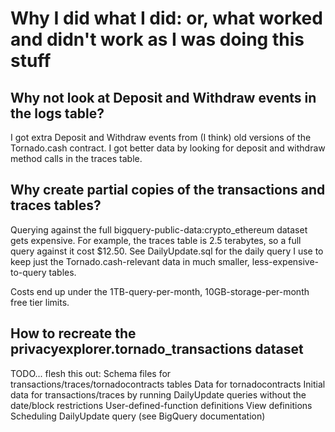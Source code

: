 # Why I did what I did: or, what worked and didn't work as I was doing this stuff

## Why not look at Deposit and Withdraw events in the logs table?

I got extra Deposit and Withdraw events from (I think) old versions of the Tornado.cash contract.
I got better data by looking for deposit and withdraw method calls in the traces table.

## Why create partial copies of the transactions and traces tables?

Querying against the full bigquery-public-data:crypto_ethereum
dataset gets expensive. For example, the traces table is 2.5 terabytes, so a full query against
it cost $12.50. See DailyUpdate.sql for the daily query I use to keep just the
Tornado.cash-relevant data in much smaller, less-expensive-to-query tables.

Costs end up under the 1TB-query-per-month, 10GB-storage-per-month free tier limits.

## How to recreate the privacyexplorer.tornado_transactions dataset

TODO... flesh this out:
Schema files for transactions/traces/tornadocontracts tables
Data for tornadocontracts
Initial data for transactions/traces by running DailyUpdate queries without the date/block restrictions
User-defined-function definitions
View definitions
Scheduling DailyUpdate query (see BigQuery documentation)

